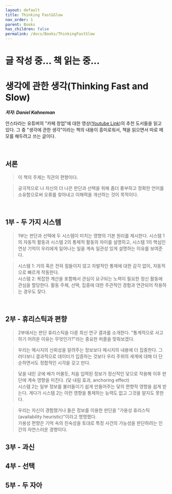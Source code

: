 ```yaml
---
layout: default
title: Thinking Fast&Slow
nav_order: 1
parent: Books
has_children: false
permalink: /docs/Books/ThinkingFastSlow
---
```


# 글 작성 중... 책 읽는 중...

# **생각에 관한 생각(Thinking Fast and Slow)**

***저자: Daniel Kahneman***

안스타라는 유튜버의 "카페 창업"에 대한 영상([Youtube Link](https://youtu.be/OsD3Oo6AO-I))의 추천 도서들을 읽고 있다. 그 중 "생각에 관한 생각"이라는 책의 내용이 흥미로워서, 책을 읽으면서 따로 메모를 해두려고 쓰는 글이다.

<br/>

## **서론**
> 이 책의 주제는 직관의 편향이다.

> 궁극적으로 나 자신의 더 나은 판단과 선택을 위해 좀더 풍부하고 정확한 언어를 소유함으로써 오류를 찾아내고 이해력을 개선하는 것이 목적이다.

<br/>

## **1부 - 두 가지 시스템**

> 1부는 판단과 선택에 두 시스템이 미치는 영향의 기본 원리를 제시한다. 시스템 1의 자동적 활동과 시스템 2의 통제적 활동의 차이를 설명하고, 시스템 1의 핵심인 연상 기억이 우리에게 일어나는 일을 계속 일관성 있게 설명하는 이유를 보여준다.

> 시스템 1: 거의 혹은 전혀 힘들이지 않고 자발적인 통제에 대한 감각 없이, 자동적으로 빠르게 작동한다.   
> 시스템 2: 복잡한 계산을 포함해서 관심이 요구되는 노력이 필요한 정신 활동에 관심을 할당한다. 활동 주체, 선택, 집중에 대한 주관적인 경험과 연관되어 작용하는 경우도 잦다.

<br/>

## 2부 - 휴리스틱과 편향

> 2부에서는 판단 휴리스틱을 다룬 최신 연구 결과를 소개한다. "통계적으로 사고하기 어려운 이유는 무엇인가?"라는 중요한 퍼즐을 맞춰보겠다.

> 우리는 메시지의 신뢰성을 알려주는 정보보다 메시지의 내용에 더 집중한다. 그러다보니 결과적으로 데이터가 입증하는 것보다 우리 주위의 세계에 대해 더 단순하면서도 정합적인 시각을 갖고 만다.

> 닻을 내린 곳에 배가 머물듯, 처음 입력된 정보가 정신적인 닻으로 작용해 이후 판단에 계속 영향을 미친다. (닻 내림 효과, anchoring effect)   
> 시스템 2는 일부 정보를 불러들이기 쉽게 만들어주는 닻의 편향적 영향을 쉽게 받는다. 게다가 시스템 2는 이런 영향을 통제하는 능력도 없고 그것을 알지도 못한다.

> 우리는 자신이 경험했거나 들은 정보를 이용한 판단을 "가용성 휴리스틱(availability heuristic)"이라고 명명했다.   
> 가용성 편향은 기억 속의 친숙성을 토대로 특정 사건의 가능성을 판단하려는 인간의 자연스러운 경향이다.

## 3부 - 과신

## 4부 - 선택

## 5부 - 두 자아